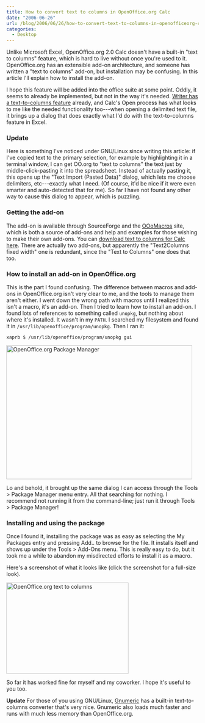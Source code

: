 ```yaml
---
title: How to convert text to columns in OpenOffice.org Calc
date: "2006-06-26"
url: /blog/2006/06/26/how-to-convert-text-to-columns-in-openofficeorg-calc/
categories:
  - Desktop
---
```

Unlike Microsoft Excel, OpenOffice.org 2.0 Calc doesn't have a built-in "text to columns" feature, which is hard to live without once you're used to it. OpenOffice.org has an extensible add-on architecture, and someone has written a "text to columns" add-on, but installation may be confusing. In this article I'll explain how to install the add-on.

I hope this feature will be added into the office suite at some point. Oddly, it seems to already be implemented, but not in the way it's needed. [Writer has a text-to-columns feature](http://openoffice.blogs.com/openoffice/2006/06/converting_text.html) already, and Calc's Open process has what looks to me like the needed functionality too---when opening a delimited text file, it brings up a dialog that does exactly what I'd do with the text-to-columns feature in Excel.

### Update

Here is something I've noticed under GNU/Linux since writing this article: if I've copied text to the primary selection, for example by highlighting it in a terminal window, I can get OO.org to "text to columns" the text just by middle-click-pasting it into the spreadsheet. Instead of actually pasting it, this opens up the "Text Import (Pasted Data)" dialog, which lets me choose delimiters, etc---exactly what I need. (Of course, it'd be nice if it were even smarter and auto-detected that for me). So far I have not found any other way to cause this dialog to appear, which is puzzling.

### Getting the add-on

The add-on is available through SourceForge and the [OOoMacros](http://www.ooomacros.org/) site, which is both a source of add-ons and help and examples for those wishing to make their own add-ons. You can [download text to columns for Calc here](http://sourceforge.net/project/showfiles.php?group_id=87718&#038;package_id=104183). There are actually two add-ons, but apparently the "Text2Columns fixed width" one is redundant, since the "Text to Columns" one does that too.

### How to install an add-on in OpenOffice.org

This is the part I found confusing. The difference between macros and add-ons in OpenOffice.org isn't very clear to me, and the tools to manage them aren't either. I went down the wrong path with macros until I realized this isn't a macro, it's an add-on. Then I tried to learn how to install an add-on. I found lots of references to something called `unopkg`, but nothing about where it's installed. It wasn't in my `PATH`. I searched my filesystem and found it in `/usr/lib/openoffice/program/unopkg`. Then I ran it:

```
xaprb $ /usr/lib/openoffice/program/unopkg gui
```

<img src="/media/2006/06/open-office-org-package-manager.png" width="487" height="351" alt="OpenOffice.org Package Manager" />

Lo and behold, it brought up the same dialog I can access through the Tools > Package Manager menu entry. All that searching for nothing. I recommend not running it from the command-line; just run it through Tools > Package Manager!

### Installing and using the package

Once I found it, installing the package was as easy as selecting the My Packages entry and pressing Add.. to browse for the file. It installs itself and shows up under the Tools > Add-Ons menu. This is really easy to do, but it took me a while to abandon my misdirected efforts to install it as a macro.

Here's a screenshot of what it looks like (click the screenshot for a full-size look).

<a href="/media/2006/06/open-office-org-text-to-columns.png"><img src="/media/2006/06/open-office-org-text-to-columns-preview.png" width="320" height="239" alt="OpenOffice.org text to columns" /></a>

So far it has worked fine for myself and my coworker. I hope it's useful to you too.

**Update** For those of you using GNU/Linux, [Gnumeric](http://www.gnome.org/projects/gnumeric/) has a built-in text-to-columns converter that's very nice. Gnumeric also loads much faster and runs with much less memory than OpenOffice.org.


